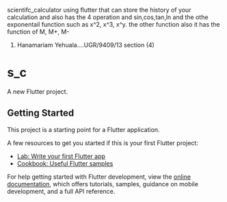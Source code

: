 scientifc_calculator using flutter that can store the history of your calculation and also has the 4 operation and sin,cos,tan,ln and the othe exponentail function such as x^2, x^3, x^y.
the other function also it has the function of M, M+, M-

1. Hanamariam Yehuala....UGR/9409/13 section (4)


# s_c

A new Flutter project.

## Getting Started

This project is a starting point for a Flutter application.

A few resources to get you started if this is your first Flutter project:

- [Lab: Write your first Flutter app](https://docs.flutter.dev/get-started/codelab)
- [Cookbook: Useful Flutter samples](https://docs.flutter.dev/cookbook)

For help getting started with Flutter development, view the
[online documentation](https://docs.flutter.dev/), which offers tutorials,
samples, guidance on mobile development, and a full API reference.
